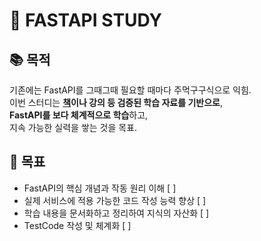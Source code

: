 # 🚀 FASTAPI STUDY

## 📚 목적

기존에는 FastAPI를 그때그때 필요할 때마다 주먹구구식으로 익힘.  
이번 스터디는 **[책](https://product.kyobobook.co.kr/detail/S000201188332)이나 강의 등 검증된 학습 자료를 기반으로**,  
**FastAPI를 보다 체계적으로 학습**하고,  
지속 가능한 실력을 쌓는 것을 목표.

## 🎯 목표

- FastAPI의 핵심 개념과 작동 원리 이해 [ ]
- 실제 서비스에 적용 가능한 코드 작성 능력 향상 [ ]
- 학습 내용을 문서화하고 정리하여 지식의 자산화 [ ]
- TestCode 작성 및 체계화 [ ]

